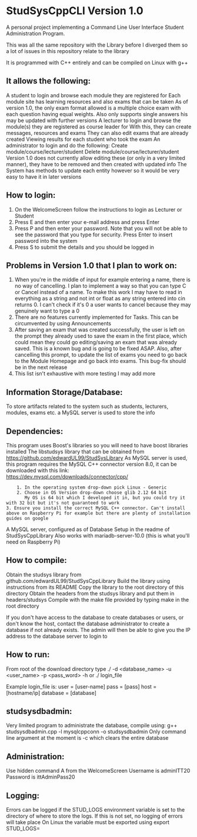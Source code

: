 # StudSysCppCLI Version 1.0
A personal project implementing a Command Line User Interface
Student Administration Program. 

This was all the same repository with the Library before I diverged them so a lot of issues in this repository relate to the library

It is programmed with C++ entirely and can be compiled on Linux with g++

## It allows the following:
   A student to login and browse each module they are registered for
       Each module site has learning resources and also exams that can be taken
              As of version 1.0, the only exam format allowed is a multiple choice exam with each question having equal weights. Also only supports single answers
              his may be updated with further versions
   A lecturer to login and browse the module(s) they are registered as course leader for
       With this, they can create messages, resources and exams
              They can also edit exams that are already created
       Viewing results for each student who took the exam
       An administrator to login and do the following:
       Create module/course/lecturer/student
       Delete module/course/lecturer/student
       Version 1.0 does not currently allow editing these (or only in a very limited manner), they have to be removed and then created with updated info
       The System has methods to update each entity however so it would be very easy to have it in later versions

## How to login:
   1. On the WelcomeScreen follow the instructions to login as Lecturer or Student
   2. Press E and then enter your e-mail address and press Enter
   3. Press P and then enter your password. Note that you will not be able to see the password that you type for security. Press Enter to insert password into the system
   4. Press S to submit the details and you should be logged in

## Problems in Version 1.0 that I plan to work on:
   1. When you're in the middle of input for example entering a name, there is no way of cancelling.
      I plan to implement a way so that you can type C or Cancel instead of a name. To make this work I may have to read in everything as a string and not int or float as any string entered into cin returns 0. 
      I can't check if it's 0 a user wants to cancel because they may genuinely want to type a 0
   2. There are no features currently implemented for Tasks. This can be circumvented by using Announcements
   3. After saving an exam that was created successfully, the user is left on the prompt they already used to save the exam in the first place, which could mean they could go editing/saving an exam that was already saved. This is a known bug and is going to be fixed ASAP. Also, after cancelling this prompt, to update the list of exams you need to go back to the Module Homepage and go back into exams. This bug-fix should be in the next release
   3. This list isn't exhaustive with more testing I may add more

## Information Storage/Database:
   To store artifacts related to the system such as students, lecturers, modules, exams etc. a MySQL server is used to store the info


## Dependencies:
   This program uses Boost's libraries so you will need to have boost libraries installed
   The libstudsys library that can be obtained from https://github.com/edwardUL99/StudSysLibrary
   As MySQL server is used, this program requires the MySQL C++ connector version 8.0, it can be downloaded with this link:
        https://dev.mysql.com/downloads/connector/cpp/
        
        1. In the operating system drop-down pick Linux - Generic
        2. Choose in OS Version drop-down choose glib 2.12 64 bit
           My OS is 64 bit which I developed it in, but you could try it with 32 bit but it's not guaranteed to work
	3. Ensure you install the correct MySQL C++ connector. Can't install above on Raspberry Pi for example but there are plenty of installation guides on google

   A MySQL server, configured as of Database Setup in the readme of StudSysCppLibrary
   Also works with mariadb-server-10.0 (this is what you'll need on Raspberry Pi)

## How to compile:
   Obtain the studsys library from github.com/edwardUL99/StudSysCppLibrary
   Build the library using instructions from its README
   Copy the library to the root directory of this directory
   Obtain the headers from the studsys library and put them in headers/studsys
   Compile with the make file provided by typing make in the root directory

If you don't have access to the database to create databases or users, or don't know the host, contact the database administrator to create a database if not already exists.
The admin will then be able to give you the IP address to the database server to login to

## How to run:
   From root of the download directory type ./<program-name> -d <database_name> -u <user_name> -p <pass_word> -h <host>
      or
   ./<program-name> login_file

   Example login_file is:
   	user = [user-name]
	pass = [pass]
	host = [hostname/ip]
	database = [database]

## studsysdbadmin:
   Very limited program to administrate the database, compile using:
          g++ studsysdbadmin.cpp -l mysqlcppconn -o studsysdbadmin 
   Only command line argument at the moment is -c which clears the entire database

## Administration:
   Use hidden command A from the WelcomeScreen
   Username is adminITT20
   Password is ittAdminPass20
   
## Logging:
Errors can be logged if the STUD_LOGS environment variable is set to the directory of where to store the logs. If this is not set, no logging of errors will take place
On Linux the variable must be exported using export STUD_LOGS=<log-path>
